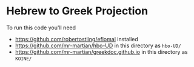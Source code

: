 # Hebrew to Greek Projection

To run this code you'll need

- https://github.com/robertostling/eflomal installed
- https://github.com/mr-martian/hbo-UD in this directory as `hbo-UD/`
- https://github.com/mr-martian/greekdoc.github.io in this directory as `KOINE/`
